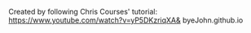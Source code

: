 Created by following Chris Courses' tutorial:
https://www.youtube.com/watch?v=yP5DKzriqXA&
byeJohn.github.io
